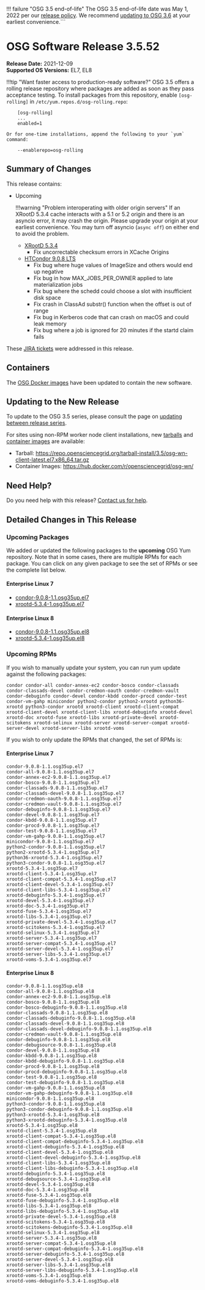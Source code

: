 !!! failure "OSG 3.5 end-of-life"
    The OSG 3.5 end-of-life date was May 1, 2022 per our
    [release policy](https://opensciencegrid.org/technology/policy/release-series/).
    We recommend
    [updating to OSG 3.6](https://opensciencegrid.org/docs/release/updating-to-osg-36/)
    at your earliest convenience.```

OSG Software Release 3.5.52
===========================

**Release Date:** 2021-12-09  
**Supported OS Versions:** EL7, EL8

!!!tip "Want faster access to production-ready software?"
    OSG 3.5 offers a rolling release repository where packages are added as soon as they pass acceptance testing.
    To install packages from this repository, enable `[osg-rolling]` in `/etc/yum.repos.d/osg-rolling.repo`:

        [osg-rolling]
        ...
        enabled=1

    Or for one-time installations, append the following to your `yum` command:

        --enablerepo=osg-rolling

Summary of Changes
------------------

This release contains:

-   Upcoming

    !!!warning "Problem interoperating with older origin servers"
        If an XRootD 5.3.4 cache interacts with a 5.1 or 5.2 origin and there is an asyncio error, it may crash the origin.
        Please upgrade your origin at your earliest convenience.
        You may turn off asyncio (`async off`) on either end to avoid the problem.

    -   [XRootD 5.3.4](https://github.com/xrootd/xrootd/blob/v5.3.4/docs/ReleaseNotes.txt)
        -   Fix uncorrectable checksum errors in XCache Origins
    -   [HTCondor 9.0.8 LTS](https://www-auth.cs.wisc.edu/lists/htcondor-world/2021/msg00027.shtml)
        -   Fix bug where huge values of ImageSize and others would end up negative
        -   Fix bug in how MAX_JOBS_PER_OWNER applied to late materialization jobs
        -   Fix bug where the schedd could choose a slot with insufficient disk space
        -   Fix crash in ClassAd substr() function when the offset is out of range
        -   Fix bug in Kerberos code that can crash on macOS and could leak memory
        -   Fix bug where a job is ignored for 20 minutes if the startd claim fails

These
[JIRA tickets](https://opensciencegrid.atlassian.net/issues/?jql=project%20%3D%20SOFTWARE%20AND%20fixVersion%20in%20(3.5.52-upcoming)%20ORDER%20BY%20priority%20DESC%2C%20key%20DESC)
were addressed in this release.

Containers
----------

The [OSG Docker images](https://hub.docker.com/u/opensciencegrid/) have been updated to contain the new software.

Updating to the New Release
---------------------------

To update to the OSG 3.5 series, please consult the page on
[updating between release series](../updating-to-osg-35.md).

For sites using non-RPM worker node client installations, new [tarballs](../../worker-node/install-wn-tarball.md) and
[container images](../../worker-node/using-wn-containers.md) are available:

- Tarball: <https://repo.opensciencegrid.org/tarball-install/3.5/osg-wn-client-latest.el7.x86_64.tar.gz>
- Container Images: <https://hub.docker.com/r/opensciencegrid/osg-wn/>

Need Help?
----------

Do you need help with this release? [Contact us for help](../../common/help.md).

Detailed Changes in This Release
--------------------------------

### Upcoming Packages

We added or updated the following packages to the **upcoming** OSG Yum repository.
Note that in some cases, there are multiple RPMs for each package.
You can click on any given package to see the set of RPMs or see the complete list below.

#### Enterprise Linux 7

-   [condor-9.0.8-1.1.osg35up.el7](https://koji.chtc.wisc.edu/koji/search?match=glob&type=build&terms=condor-9.0.8-1.1.osg35up.el7)
-   [xrootd-5.3.4-1.osg35up.el7](https://koji.chtc.wisc.edu/koji/search?match=glob&type=build&terms=xrootd-5.3.4-1.osg35up.el7)

#### Enterprise Linux 8

-   [condor-9.0.8-1.1.osg35up.el8](https://koji.chtc.wisc.edu/koji/search?match=glob&type=build&terms=condor-9.0.8-1.1.osg35up.el8)
-   [xrootd-5.3.4-1.osg35up.el8](https://koji.chtc.wisc.edu/koji/search?match=glob&type=build&terms=xrootd-5.3.4-1.osg35up.el8)

### Upcoming RPMs

If you wish to manually update your system, you can run yum update against the following packages:

    condor condor-all condor-annex-ec2 condor-bosco condor-classads condor-classads-devel condor-credmon-oauth condor-credmon-vault condor-debuginfo condor-devel condor-kbdd condor-procd condor-test condor-vm-gahp minicondor python2-condor python2-xrootd python36-xrootd python3-condor xrootd xrootd-client xrootd-client-compat xrootd-client-devel xrootd-client-libs xrootd-debuginfo xrootd-devel xrootd-doc xrootd-fuse xrootd-libs xrootd-private-devel xrootd-scitokens xrootd-selinux xrootd-server xrootd-server-compat xrootd-server-devel xrootd-server-libs xrootd-voms 

If you wish to only update the RPMs that changed, the set of RPMs is:

#### Enterprise Linux 7

``` file
condor-9.0.8-1.1.osg35up.el7
condor-all-9.0.8-1.1.osg35up.el7
condor-annex-ec2-9.0.8-1.1.osg35up.el7
condor-bosco-9.0.8-1.1.osg35up.el7
condor-classads-9.0.8-1.1.osg35up.el7
condor-classads-devel-9.0.8-1.1.osg35up.el7
condor-credmon-oauth-9.0.8-1.1.osg35up.el7
condor-credmon-vault-9.0.8-1.1.osg35up.el7
condor-debuginfo-9.0.8-1.1.osg35up.el7
condor-devel-9.0.8-1.1.osg35up.el7
condor-kbdd-9.0.8-1.1.osg35up.el7
condor-procd-9.0.8-1.1.osg35up.el7
condor-test-9.0.8-1.1.osg35up.el7
condor-vm-gahp-9.0.8-1.1.osg35up.el7
minicondor-9.0.8-1.1.osg35up.el7
python2-condor-9.0.8-1.1.osg35up.el7
python2-xrootd-5.3.4-1.osg35up.el7
python36-xrootd-5.3.4-1.osg35up.el7
python3-condor-9.0.8-1.1.osg35up.el7
xrootd-5.3.4-1.osg35up.el7
xrootd-client-5.3.4-1.osg35up.el7
xrootd-client-compat-5.3.4-1.osg35up.el7
xrootd-client-devel-5.3.4-1.osg35up.el7
xrootd-client-libs-5.3.4-1.osg35up.el7
xrootd-debuginfo-5.3.4-1.osg35up.el7
xrootd-devel-5.3.4-1.osg35up.el7
xrootd-doc-5.3.4-1.osg35up.el7
xrootd-fuse-5.3.4-1.osg35up.el7
xrootd-libs-5.3.4-1.osg35up.el7
xrootd-private-devel-5.3.4-1.osg35up.el7
xrootd-scitokens-5.3.4-1.osg35up.el7
xrootd-selinux-5.3.4-1.osg35up.el7
xrootd-server-5.3.4-1.osg35up.el7
xrootd-server-compat-5.3.4-1.osg35up.el7
xrootd-server-devel-5.3.4-1.osg35up.el7
xrootd-server-libs-5.3.4-1.osg35up.el7
xrootd-voms-5.3.4-1.osg35up.el7
```

#### Enterprise Linux 8

``` file
condor-9.0.8-1.1.osg35up.el8
condor-all-9.0.8-1.1.osg35up.el8
condor-annex-ec2-9.0.8-1.1.osg35up.el8
condor-bosco-9.0.8-1.1.osg35up.el8
condor-bosco-debuginfo-9.0.8-1.1.osg35up.el8
condor-classads-9.0.8-1.1.osg35up.el8
condor-classads-debuginfo-9.0.8-1.1.osg35up.el8
condor-classads-devel-9.0.8-1.1.osg35up.el8
condor-classads-devel-debuginfo-9.0.8-1.1.osg35up.el8
condor-credmon-vault-9.0.8-1.1.osg35up.el8
condor-debuginfo-9.0.8-1.1.osg35up.el8
condor-debugsource-9.0.8-1.1.osg35up.el8
condor-devel-9.0.8-1.1.osg35up.el8
condor-kbdd-9.0.8-1.1.osg35up.el8
condor-kbdd-debuginfo-9.0.8-1.1.osg35up.el8
condor-procd-9.0.8-1.1.osg35up.el8
condor-procd-debuginfo-9.0.8-1.1.osg35up.el8
condor-test-9.0.8-1.1.osg35up.el8
condor-test-debuginfo-9.0.8-1.1.osg35up.el8
condor-vm-gahp-9.0.8-1.1.osg35up.el8
condor-vm-gahp-debuginfo-9.0.8-1.1.osg35up.el8
minicondor-9.0.8-1.1.osg35up.el8
python3-condor-9.0.8-1.1.osg35up.el8
python3-condor-debuginfo-9.0.8-1.1.osg35up.el8
python3-xrootd-5.3.4-1.osg35up.el8
python3-xrootd-debuginfo-5.3.4-1.osg35up.el8
xrootd-5.3.4-1.osg35up.el8
xrootd-client-5.3.4-1.osg35up.el8
xrootd-client-compat-5.3.4-1.osg35up.el8
xrootd-client-compat-debuginfo-5.3.4-1.osg35up.el8
xrootd-client-debuginfo-5.3.4-1.osg35up.el8
xrootd-client-devel-5.3.4-1.osg35up.el8
xrootd-client-devel-debuginfo-5.3.4-1.osg35up.el8
xrootd-client-libs-5.3.4-1.osg35up.el8
xrootd-client-libs-debuginfo-5.3.4-1.osg35up.el8
xrootd-debuginfo-5.3.4-1.osg35up.el8
xrootd-debugsource-5.3.4-1.osg35up.el8
xrootd-devel-5.3.4-1.osg35up.el8
xrootd-doc-5.3.4-1.osg35up.el8
xrootd-fuse-5.3.4-1.osg35up.el8
xrootd-fuse-debuginfo-5.3.4-1.osg35up.el8
xrootd-libs-5.3.4-1.osg35up.el8
xrootd-libs-debuginfo-5.3.4-1.osg35up.el8
xrootd-private-devel-5.3.4-1.osg35up.el8
xrootd-scitokens-5.3.4-1.osg35up.el8
xrootd-scitokens-debuginfo-5.3.4-1.osg35up.el8
xrootd-selinux-5.3.4-1.osg35up.el8
xrootd-server-5.3.4-1.osg35up.el8
xrootd-server-compat-5.3.4-1.osg35up.el8
xrootd-server-compat-debuginfo-5.3.4-1.osg35up.el8
xrootd-server-debuginfo-5.3.4-1.osg35up.el8
xrootd-server-devel-5.3.4-1.osg35up.el8
xrootd-server-libs-5.3.4-1.osg35up.el8
xrootd-server-libs-debuginfo-5.3.4-1.osg35up.el8
xrootd-voms-5.3.4-1.osg35up.el8
xrootd-voms-debuginfo-5.3.4-1.osg35up.el8
```
